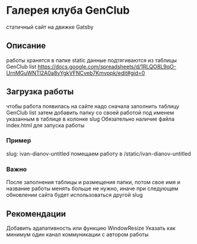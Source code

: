 # Галерея клуба GenClub
статичный сайт на движке Gatsby

## Описание
работы хранятся в папке static
данные подтягиваются из таблицы GenClub list
https://docs.google.com/spreadsheets/d/1RLQO8L9qO-UrnMGuWNTl2A0a8yYgkVFNCveb7Kmvppk/edit#gid=0

## Загрузка работы
чтобы работа появилась на сайте надо сначала заполнить таблицу GenClub list 
затем добавить папку со своей работой под именем указанным в таблице в колонке slug
Обязательно наличие файла index.html для запуска работы 

### Пример
slug: ivan-dianov-untitled
помещаем работу в /static/ivan-dianov-untitled

### Важно
После заполнения таблицы и размещения папки, потом свое имя и название работы менять больше не нужно, иначе при следующем обновлении сайта будет использоваться другой slug

## Рекомендации
Добавить адапативность или функцию WindowResize
Указать как минимум один канал коммуникации с автором работы